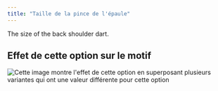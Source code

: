 ```yaml
---
title: "Taille de la pince de l'épaule"
---
```


The size of the back shoulder dart.

## Effet de cette option sur le motif

![Cette image montre l'effet de cette option en superposant plusieurs variantes qui ont une valeur différente pour cette option](breanna_shoulderdartsize_sample.svg "Effet de cette option sur le motif")
